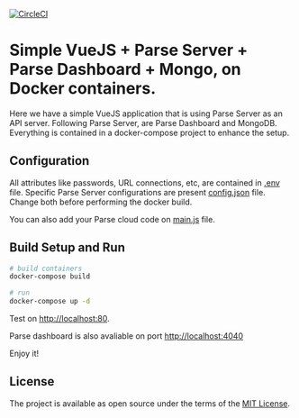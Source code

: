 [![CircleCI](https://circleci.com/gh/clbcabral/docker-vuejs-and-parse-server/tree/master.svg?style=svg)](https://circleci.com/gh/clbcabral/docker-vuejs-and-parse-server/tree/master)

# Simple VueJS + Parse Server + Parse Dashboard + Mongo, on Docker containers.

Here we have a simple VueJS application that is using Parse Server as an API server. Following Parse Server, are Parse Dashboard and MongoDB. Everything is contained in a docker-compose project to enhance the setup.

## Configuration

All attributes like passwords, URL connections, etc, are contained in [.env](https://github.com/clbcabral/docker-vuejs-and-parse-server/blob/master/.env) file. Specific Parse Server configurations are present [config.json](https://github.com/clbcabral/docker-vuejs-and-parse-server/blob/master/docker/builds/parse/config/config.json) file. Change both before performing the docker build.

You can also add your Parse cloud code on [main.js](https://github.com/clbcabral/docker-vuejs-and-parse-server/blob/master/docker/builds/parse/cloud/main.js) file.

## Build Setup and Run

``` bash
# build containers
docker-compose build

# run
docker-compose up -d
```

Test on [http://localhost:80](http://localhost:80).

Parse dashboard is also avaliable on port [http://localhost:4040](http://localhost:4040)

Enjoy it!

## License

The project is available as open source under the terms of the [MIT License](http://opensource.org/licenses/MIT).
